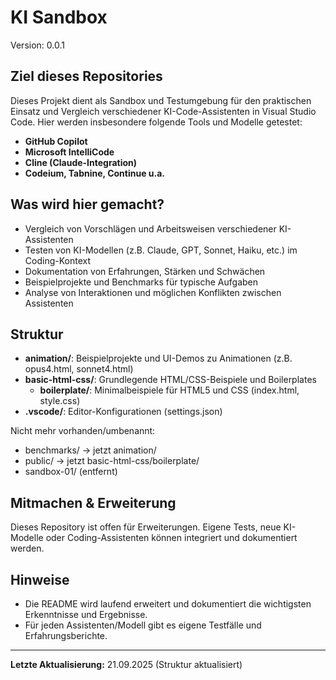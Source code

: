 
# KI Sandbox

Version: 0.0.1

## Ziel dieses Repositories

Dieses Projekt dient als Sandbox und Testumgebung für den praktischen Einsatz und Vergleich verschiedener KI-Code-Assistenten in Visual Studio Code. Hier werden insbesondere folgende Tools und Modelle getestet:

- **GitHub Copilot**
- **Microsoft IntelliCode**
- **Cline (Claude-Integration)**
- **Codeium, Tabnine, Continue u.a.**

## Was wird hier gemacht?

- Vergleich von Vorschlägen und Arbeitsweisen verschiedener KI-Assistenten
- Testen von KI-Modellen (z.B. Claude, GPT, Sonnet, Haiku, etc.) im Coding-Kontext
- Dokumentation von Erfahrungen, Stärken und Schwächen
- Beispielprojekte und Benchmarks für typische Aufgaben
- Analyse von Interaktionen und möglichen Konflikten zwischen Assistenten

## Struktur

- **animation/**: Beispielprojekte und UI-Demos zu Animationen (z.B. opus4.html, sonnet4.html)
- **basic-html-css/**: Grundlegende HTML/CSS-Beispiele und Boilerplates
  - **boilerplate/**: Minimalbeispiele für HTML5 und CSS (index.html, style.css)
- **.vscode/**: Editor-Konfigurationen (settings.json)

Nicht mehr vorhanden/umbenannt:

- benchmarks/ → jetzt animation/
- public/ → jetzt basic-html-css/boilerplate/
- sandbox-01/ (entfernt)

## Mitmachen & Erweiterung

Dieses Repository ist offen für Erweiterungen. Eigene Tests, neue KI-Modelle oder Coding-Assistenten können integriert und dokumentiert werden.

## Hinweise

- Die README wird laufend erweitert und dokumentiert die wichtigsten Erkenntnisse und Ergebnisse.
- Für jeden Assistenten/Modell gibt es eigene Testfälle und Erfahrungsberichte.

---
**Letzte Aktualisierung:** 21.09.2025 (Struktur aktualisiert)
